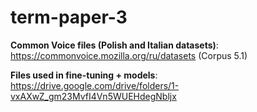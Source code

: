 # term-paper-3

**Common Voice files (Polish and Italian datasets)**: https://commonvoice.mozilla.org/ru/datasets (Corpus 5.1)

**Files used in fine-tuning + models**: https://drive.google.com/drive/folders/1-vxAXwZ_gm23MvfI4Vn5WUEHdegNbljx
